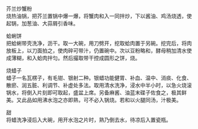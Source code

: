 芥兰炒蟹粉  
烧热油锅，把芥兰置锅中爆一爆，将蟹肉和入一同拌炒，下以酱油、鸡汤烧透，使起锅，加葱油、大蒜屑引香味。  

蛤蜊饼  
把蛤蜊带壳洗净，沥干。取一大碗，用刀劈开，挖取蛤肉置于另碗。挖完后，将肉放板上，以刀面拍之，使肉碎可带汁，仍置碗中。次以豆粉略和，酵母稍加清水使成薄糊，和入蛤肉拌匀。然后撮取带干控成圆形之饼，烧。  

烧蜡子  
蜡子一名瓦楞子，有毛钳、银射二种。银蜡功能健胃、补血、温中、消痰、化食、散瘀、润五脏、利调节、补虚处多法。取用清水洗净，浸水中半小时，以急火烧滚锅水，将倒入片刻即可取起，盛盆上席。另备麻酱、油蓝末碟子佐食之，极其鲜美。又此品如用沸水泡之亦即熟，可不必入锅烧。若和以火腿同汤，汁极美。  

甜  
将蜡洗净浸后入大碗，用开水泡之片时，熟乃倒去水，待凉后入置瓷瓶。